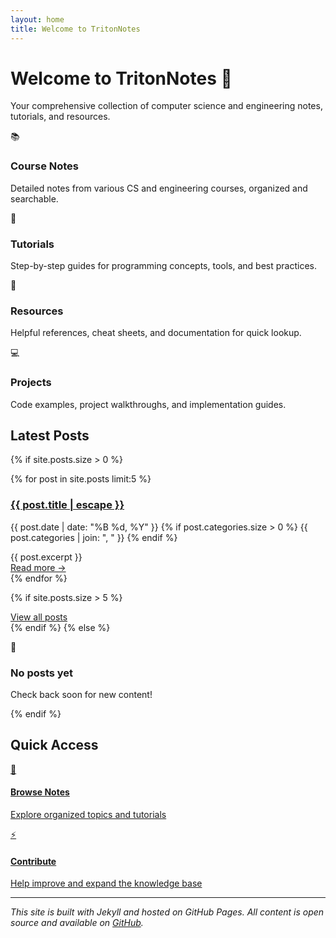```yaml
---
layout: home
title: Welcome to TritonNotes
---
```


<div class="hero-section">
  <h1>Welcome to TritonNotes 🌊</h1>
  <p class="hero-subtitle">Your comprehensive collection of computer science and engineering notes, tutorials, and resources.</p>
</div>

<div class="features-grid">
  <div class="feature-card">
    <div class="feature-icon">📚</div>
    <h3>Course Notes</h3>
    <p>Detailed notes from various CS and engineering courses, organized and searchable.</p>
  </div>
  
  <div class="feature-card">
    <div class="feature-icon">🎯</div>
    <h3>Tutorials</h3>
    <p>Step-by-step guides for programming concepts, tools, and best practices.</p>
  </div>
  
  <div class="feature-card">
    <div class="feature-icon">🔧</div>
    <h3>Resources</h3>
    <p>Helpful references, cheat sheets, and documentation for quick lookup.</p>
  </div>
  
  <div class="feature-card">
    <div class="feature-icon">💻</div>
    <h3>Projects</h3>
    <p>Code examples, project walkthroughs, and implementation guides.</p>
  </div>
</div>

## Latest Posts

{% if site.posts.size > 0 %}
  <div class="posts-list">
    {% for post in site.posts limit:5 %}
      <article class="post-preview fade-in">
        <h3><a href="{{ post.url | relative_url }}">{{ post.title | escape }}</a></h3>
        <p class="post-meta">
          <time datetime="{{ post.date | date_to_xmlschema }}">{{ post.date | date: "%B %d, %Y" }}</time>
          {% if post.categories.size > 0 %}
            <span class="category-badge">{{ post.categories | join: ", " }}</span>
          {% endif %}
        </p>
        <div class="post-excerpt">
          {{ post.excerpt }}
        </div>
        <a href="{{ post.url | relative_url }}" class="btn read-more">Read more →</a>
      </article>
    {% endfor %}
  </div>
  
  {% if site.posts.size > 5 %}
    <div class="view-all">
      <a href="/archive/" class="btn">View all posts</a>
    </div>
  {% endif %}
{% else %}
  <div class="empty-state">
    <div class="empty-icon">📝</div>
    <h3>No posts yet</h3>
    <p>Check back soon for new content!</p>
  </div>
{% endif %}

## Quick Access

<div class="quick-links">
  <a href="/_posts/" class="quick-link">
    <div class="quick-link-icon">📖</div>
    <div>
      <h4>Browse Notes</h4>
      <p>Explore organized topics and tutorials</p>
    </div>
  </a>
  
  <a href="https://github.com/sasidharreddy999/TritonNotes" class="quick-link">
    <div class="quick-link-icon">⚡</div>
    <div>
      <h4>Contribute</h4>
      <p>Help improve and expand the knowledge base</p>
    </div>
  </a>
</div>

---

<div class="footer-note">
  <p><em>This site is built with Jekyll and hosted on GitHub Pages. All content is open source and available on <a href="https://github.com/sasidharreddy999/TritonNotes">GitHub</a>.</em></p>
</div>